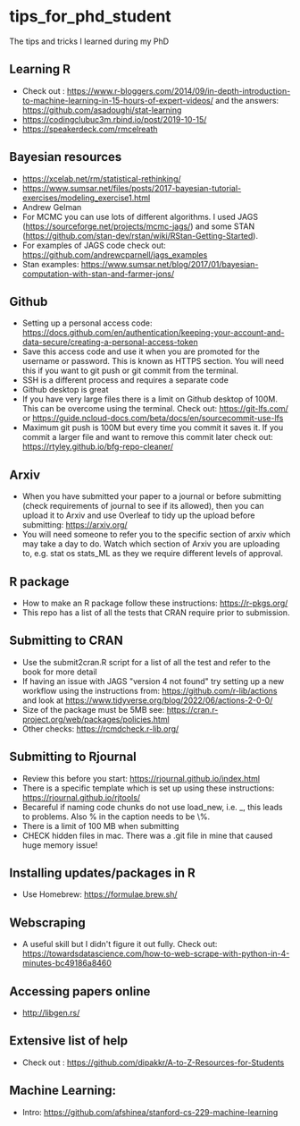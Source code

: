 # tips_for_phd_student
 The tips and tricks I learned during my PhD

## Learning R
- Check out : https://www.r-bloggers.com/2014/09/in-depth-introduction-to-machine-learning-in-15-hours-of-expert-videos/ and the answers: https://github.com/asadoughi/stat-learning
- https://codingclubuc3m.rbind.io/post/2019-10-15/
- https://speakerdeck.com/rmcelreath

## Bayesian resources
- https://xcelab.net/rm/statistical-rethinking/
- https://www.sumsar.net/files/posts/2017-bayesian-tutorial-exercises/modeling_exercise1.html
- Andrew Gelman
- For MCMC you can use lots of different algorithms. I used JAGS (https://sourceforge.net/projects/mcmc-jags/) and some STAN (https://github.com/stan-dev/rstan/wiki/RStan-Getting-Started). 
- For examples of JAGS code check out: https://github.com/andrewcparnell/jags_examples
- Stan examples: https://www.sumsar.net/blog/2017/01/bayesian-computation-with-stan-and-farmer-jons/


## Github
- Setting up a personal access code: https://docs.github.com/en/authentication/keeping-your-account-and-data-secure/creating-a-personal-access-token
- Save this access code and use it when you are promoted for the username or password. This is known as HTTPS section. You will need this if you want to git push or git commit from the terminal.
- SSH is a different process and requires a separate code
- Github desktop is great
- If you have very large files there is a limit on Github desktop of 100M. This can be overcome using the terminal. Check out: https://git-lfs.com/ or https://guide.ncloud-docs.com/beta/docs/en/sourcecommit-use-lfs
- Maximum git push is 100M but every time you commit it saves it. If you commit a larger file and want to remove this commit later check out:
https://rtyley.github.io/bfg-repo-cleaner/


## Arxiv
- When you have submitted your paper to a journal or before submitting (check requirements of journal to see if its allowed), then you can upload it to Arxiv and use Overleaf to tidy up the upload before submitting: https://arxiv.org/
- You will need someone to refer you to the specific section of arxiv which may take a day to do. Watch which section of Arxiv you are uploading to, e.g. stat os stats_ML as they we require different levels of approval.

## R package
- How to make an R package follow these instructions: https://r-pkgs.org/ 
- This repo has a list of all the tests that CRAN require prior to submission.
## Submitting to CRAN
- Use the submit2cran.R script for a list of all the test and refer to the book for more detail
- If having an issue with JAGS "version 4 not found" try setting up a new workflow using the instructions from: https://github.com/r-lib/actions and look at https://www.tidyverse.org/blog/2022/06/actions-2-0-0/
- Size of the package must be 5MB see: https://cran.r-project.org/web/packages/policies.html
- Other checks: https://rcmdcheck.r-lib.org/

## Submitting to Rjournal
- Review this before you start: https://rjournal.github.io/index.html
- There is a specific template which is set up using these instructions: https://rjournal.github.io/rjtools/
- Becareful if naming code chunks do not use load_new, i.e. _, this leads to problems. Also % in the caption needs to be \\%.
- There is a limit of 100 MB when submitting
- CHECK hidden files in mac. There was a .git file in mine that caused huge memory issue!
## Installing updates/packages in R
- Use Homebrew: https://formulae.brew.sh/

## Webscraping
- A useful skill but I didn't figure it out fully. Check out: https://towardsdatascience.com/how-to-web-scrape-with-python-in-4-minutes-bc49186a8460

## Accessing papers online
- http://libgen.rs/

## Extensive list of help
- Check out : https://github.com/dipakkr/A-to-Z-Resources-for-Students

## Machine Learning:
- Intro: https://github.com/afshinea/stanford-cs-229-machine-learning
